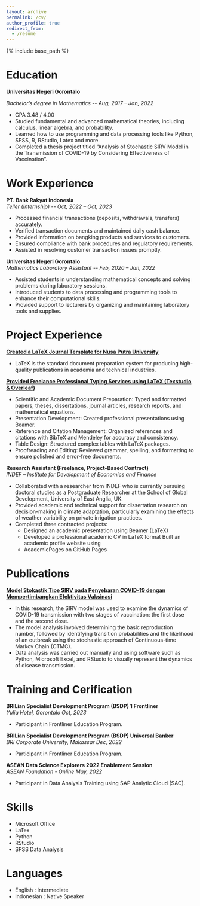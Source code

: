 ```yaml
---
layout: archive
permalink: /cv/
author_profile: true
redirect_from:
  - /resume
---
```


{% include base_path %}

Education
======
**Universitas Negeri Gorontalo**

  _Bachelor’s degree in Mathematics -- Aug, 2017 – Jan, 2022_
  * GPA 3.48 / 4.00
  * Studied fundamental and advanced mathematical theories, including calculus, linear algebra, and probability.
  * Learned how to use programming and data processing tools like Python, SPSS, R, RStudio, Latex and more.
  * Completed a thesis project titled “Analysis of Stochastic SIRV Model in the Transmission of COVID-19 by Considering Effectiveness of Vaccination”.

Work Experience
======
**PT. Bank Rakyat Indonesia**  
_Teller (Internship) -- Oct, 2022 – Oct, 2023_
  * Processed financial transactions (deposits, withdrawals, transfers) accurately.
  * Verified transaction documents and maintained daily cash balance.
  * Provided information on bangking products and services to customers.
  * Ensured compliance with bank procedures and regulatory requirements.
  * Assisted in resolving customer transaction issues promptly.  

**Universitas Negeri Gorontalo**  
_Mathematics Laboratory Assistant -- Feb, 2020 – Jan, 2022_
  * Assisted students in understanding mathematical concepts and solving problems during laboratory sessions.
  * Introduced students to data processing and programming tools to enhance their computational skills.
  * Provided support to lecturers by organizing and maintaining laboratory tools and supplies.
  
Project Experience
======
**[Created a LaTeX Journal Template for Nusa Putra University](https://nusaputra.ac.id/id/penelitian/jurnal/)**
* LaTeX is the standard document preparation system for producing high-quality publications in academia and technical industries.

**[Provided Freelance Professional Typing Services using LaTeX (Texstudio & Overleaf)](https://fastwork.id/user/sislia/typing-60743766)**
* Scientific and Academic Document Preparation: Typed and formatted papers, theses, dissertations, journal articles, research reports, and mathematical equations.
* Presentation Development: Created professional presentations using Beamer.
* Reference and Citation Management: Organized references and citations with BibTeX and Mendeley for accuracy and consistency.
* Table Design: Structured complex tables with LaTeX packages.
* Proofreading and Editing: Reviewed grammar, spelling, and formatting to ensure polished and error-free documents.

**Research Assistant (Freelance, Project-Based Contract)**  
_INDEF – Institute for Development of Economics and Finance_
* Collaborated with a researcher from INDEF who is currently pursuing doctoral studies as a Postgraduate Researcher at the School of Global Development, University of East Anglia, UK.
* Provided academic and technical support for dissertation research on decision-making in climate adaptation, particularly examining the effects of weather variability on private irrigation practices.
* Completed three contracted projects:
  * Designed an academic presentation using Beamer (LaTeX)
  * Developed a professional academic CV in LaTeX format Built an academic profile website using
  * AcademicPages on GitHub Pages
  
Publications
======
**[Model Stokastik Tipe SIRV pada Penyebaran COVID-19 dengan Mempertimbangkan Efektivitas Vaksinasi](https://doi.org/10.14421/fourier.2022.111.7-16)**
* In this research, the SIRV model was used to examine the dynamics of COVID-19 transmission with two stages of vaccination: the first dose and the second dose.
* The model analysis involved determining the basic reproduction number, followed by identifying transition probabilities and the likelihood of an outbreak using the stochastic approach of Continuous-time Markov Chain (CTMC).
* Data analysis was carried out manually and using software such as Python, Microsoft Excel, and RStudio to visually represent the dynamics of disease transmission.
  
Training and Cerification
======
**BRILian Specialist Development Program (BSDP) 1 Frontliner**  
_Yulia Hotel, Gorontalo Oct, 2023_
* Participant in Frontliner Education Program.

**BRILian Specialist Development Program (BSDP) Universal Banker**  
_BRI Corporate University, Makassar Dec, 2022_
* Participant in Frontliner Education Program.

**ASEAN Data Science Explorers 2022 Enablement Session**  
_ASEAN Foundation - Online May, 2022_
* Participant in Data Analysis Training using SAP Analytic Cloud (SAC).

Skills
======
* Microsoft Office
* LaTex
* Python
* RStudio
* SPSS Data Analysis
  
Languages
======
* English : Intermediate
* Indonesian : Native Speaker
